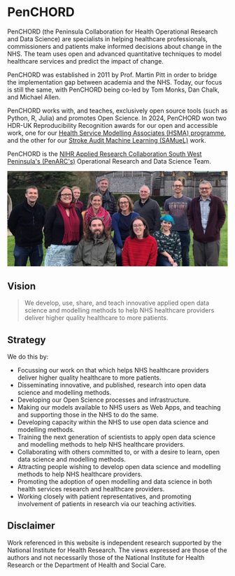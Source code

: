 # PenCHORD

PenCHORD (the Peninsula Collaboration for Health Operational Research and Data Science) are specialists in helping healthcare professionals, commissioners and patients make informed decisions about change in the NHS. The team uses open and advanced quantitative techniques to model healthcare services and predict the impact of change.

PenCHORD was established in 2011 by Prof. Martin Pitt in order to bridge the implementation gap between academia and the NHS. Today, our focus is still the same, with PenCHORD being co-led by Tom Monks, Dan Chalk, and Michael Allen.

PenCHORD works with, and teaches, exclusively open source tools (such as Python, R, Julia) and promotes Open Science. In 2024, PenCHORD won two HDR-UK Reproducibility Recognition awards for our open and accessible work, one for our [Health Service Modelling Associates (HSMA) programme](https://arc-swp.nihr.ac.uk/training-type/health-service-modelling-associates-programme-hsma/), and the other for our [Stroke Audit Machine Learning (SAMueL)](https://penchord.github.io/web/project_pages/samuel_1.html) work.

PenCHORD is the [NIHR Applied Research Collaboration South West Peninsula's (PenARC's)](https://arc-swp.nihr.ac.uk/about-penarc/) Operational Research and Data Science Team.

![](./images/PenCHORD_team.jpg)

## Vision
> We develop, use, share, and teach innovative applied open data science and modelling methods to help NHS healthcare providers deliver higher quality healthcare to more patients.

## Strategy

We do this by:

* Focussing our work on that which helps NHS healthcare providers deliver higher quality healthcare to more patients.
* Disseminating innovative, and published, research into open data science and modelling methods.
* Developing our Open Science processes and infrastructure.
* Making our models available to NHS users as Web Apps, and teaching and supporting those in the NHS to do the same.
* Developing capacity within the NHS to use open data science and modelling methods.
* Training the next generation of scientists to apply open data science and modelling methods to help NHS healthcare providers.
* Collaborating with others committed to, or with a desire to learn, open data science and modelling methods.
* Attracting people wishing to develop open data science and modelling methods to help NHS healthcare providers.
* Promoting the adoption of open modelling and data science in both health services research and healthcare providers.
* Working closely with patient representatives, and promoting involvement of patients in research via our teaching activities.

## Disclaimer

Work referenced in this website is independent research supported by the National Institute for Health Research. The views expressed are those of the authors and not necessarily those of the National Institute for Health Research or the Department of Health and Social Care.
